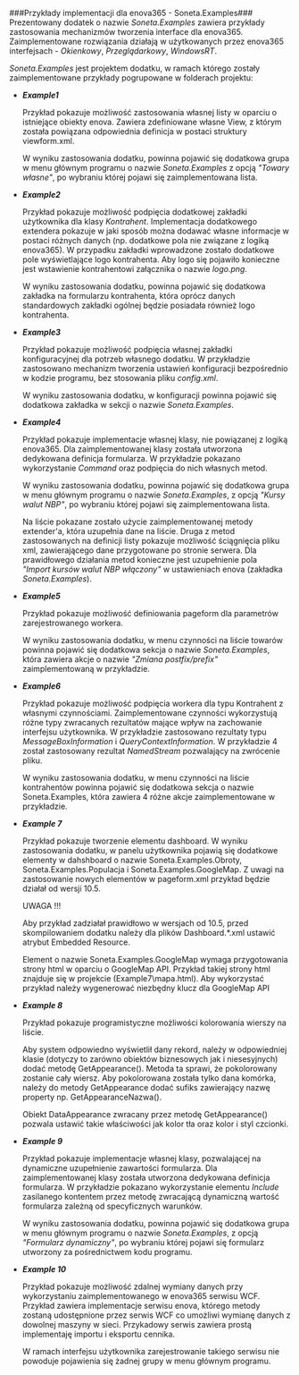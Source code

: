 ###Przykłady implementacji dla enova365 - Soneta.Examples###
Prezentowany dodatek o nazwie *Soneta.Examples* zawiera przykłady zastosowania mechanizmów tworzenia interface dla enova365. Zaimplementowane rozwiązania działają w użytkowanych przez enova365 interfejsach - *Okienkowy*, *Przeglądarkowy*, *WindowsRT*.


*Soneta.Examples* jest projektem dodatku, w ramach którego zostały zaimplementowane przykłady pogrupowane w folderach projektu:

* ***Example1*** 

    Przykład pokazuje możliwość zastosowania własnej listy w oparciu o istniejące obiekty enova. Zawiera zdefiniowane własne    View, z którym została powiązana odpowiednia definicja w postaci struktury viewform.xml. 
    
    W wyniku zastosowania dodatku, powinna pojawić się dodatkowa grupa w menu głównym programu o nazwie *Soneta.Examples* z opcją *"Towary własne"*, po wybraniu której pojawi się zaimplementowana lista.

* ***Example2*** 

    Przykład pokazuje możliwość podpięcia dodatkowej zakładki użytkownika dla klasy *Kontrahent*.
Implementacja dodatkowego extendera pokazuje w jaki sposób można dodawać własne informacje
w postaci różnych danych (np. dodatkowe pola nie związane z logiką enova365). W przypadku 
zakładki wprowadzone zostało dodatkowe pole wyświetlające logo kontrahenta. Aby logo
się pojawiło konieczne jest wstawienie kontrahentowi załącznika o nazwie *logo.png*.
 
    W wyniku zastosowania dodatku, powinna pojawić się dodatkowa zakładka na formularzu
kontrahenta, która oprócz danych standardowych zakładki ogólnej będzie posiadała również
logo kontrahenta.

* ***Example3*** 

    Przykład pokazuje możliwość podpięcia własnej zakładki konfiguracyjnej dla potrzeb własnego dodatku.
W przykładzie zastosowano mechanizm tworzenia ustawień konfiguracji bezpośrednio w kodzie programu,
bez stosowania pliku *config.xml*.

    W wyniku zastosowania dodatku, w konfiguracji powinna pojawić się dodatkowa zakładka w sekcji o nazwie 
*Soneta.Examples*.


* ***Example4*** 

    Przykład pokazuje implementacje własnej klasy, nie powiązanej z logiką enova365. Dla zaimplementowanej 
klasy została utworzona dedykowana definicja formularza. W przykładzie pokazano wykorzystanie *Command* 
oraz podpięcia do nich własnych metod. 

    W wyniku zastosowania dodatku, powinna pojawić się dodatkowa grupa w menu głównym programu o nazwie 
*Soneta.Examples*, z opcją *"Kursy walut NBP"*, po wybraniu której pojawi się zaimplementowana lista.
    
    Na liście pokazane zostało użycie zaimplementowanej metody extender'a, która uzupełnia dane na liście.
Druga z metod zastosowanych na definicji listy pokazuje możliwość ściągnięcia pliku xml, zawierającego
dane przygotowane po stronie serwera. Dla prawidłowego działania metod konieczne jest uzupełnienie pola  
*"Import kursów walut NBP włączony"* w ustawieniach enova (zakładka *Soneta.Examples*).

* ***Example5*** 

    Przykład pokazuje możliwość definiowania pageform dla parametrów zarejestrowanego workera.

    W wyniku zastosowania dodatku, w menu czynności na liście towarów powinna pojawić się dodatkowa 
sekcja o nazwie *Soneta.Examples*, która zawiera akcje o nazwie *"Zmiana postfix/prefix"* zaimplementowaną 
w przykładzie.


* ***Example6*** 

    Przykład pokazuje możliwość podpięcia workera dla typu Kontrahent z własnymi czynnościami. Zaimplementowane czynności wykorzystują różne typy zwracanych rezultatów mające wpływ na zachowanie interfejsu użytkownika. W przykładzie zastosowano rezultaty typu *MessageBoxInformation* i *QueryContextInformation*. W przykładzie 4 został zastosowany rezultat *NamedStream* pozwalający na zwrócenie pliku.

    W wyniku zastosowania dodatku, w menu czynności na liście kontrahentów powinna pojawić się dodatkowa 
sekcja o nazwie Soneta.Examples, która zawiera 4 różne akcje zaimplementowane w przykładzie.


* ***Example 7***

    Przykład pokazuje tworzenie elementu dashboard. W wyniku zastosowania dodatku, w panelu użytkownika pojawią się dodatkowe elementy w dahshboard o nazwie Soneta.Examples.Obroty, Soneta.Examples.Populacja i Soneta.Examples.GoogleMap. Z uwagi na zastosowanie nowych elementów w pageform.xml przykład będzie działał od wersji 10.5. 
    
    UWAGA !!!

    Aby przykład zadziałał prawidłowo w wersjach od 10.5, przed skompilowaniem dodatku należy dla plików
Dashboard.*.xml ustawić atrybut Embedded Resource.

    Element o nazwie Soneta.Examples.GoogleMap wymaga przygotowania strony html w oparciu o GoogleMap API. Przykład takiej strony html znajduje się w projekcie (Example7\mapa.html). Aby wykorzystać przykład należy wygenerować niezbędny klucz dla GoogleMap API

* ***Example 8***
  
    Przykład pokazuje programistyczne możliwości kolorowania wierszy na liście. 
  
    Aby system odpowiedno wyświetlił dany rekord, należy w odpowiedniej klasie (dotyczy to zarówno obiektów biznesowych jak i niesesyjnych) dodać metodę GetAppearance(). Metoda ta sprawi, że pokolorowany zostanie cały wiersz. Aby pokolorowana została tylko dana komórka, należy do metody GetAppearance dodać sufiks zawierający nazwę property np. GetAppearanceNazwa(). 
  
    Obiekt DataAppearance zwracany przez metodę GetAppearance() pozwala ustawić takie właściwości jak kolor tła oraz kolor i styl czcionki.
  
* ***Example 9***

	Przykład pokazuje implementacje własnej klasy, pozwalającej na dynamiczne uzupełnienie zawartości 
formularza. Dla zaimplementowanej klasy została utworzona dedykowana definicja formularza. 
	W przykładzie pokazano wykorzystanie elementu *Include* zasilanego kontentem przez metodę zwracającą
dynamiczną wartość formularza zależną od specyficznych warunków. 

	W wyniku zastosowania dodatku, powinna pojawić się dodatkowa grupa w menu głównym programu o nazwie 
	*Soneta.Examples*, z opcją *"Formularz dynamiczny"*, po wybraniu której pojawi się formularz utworzony
	za pośrednictwem kodu programu.

* ***Example 10***

	Przykład pokazuje możliwość zdalnej wymiany danych przy wykorzystaniu zaimplementowanego w enova365 serwisu WCF. 		Przykład zawiera implementacje serwisu enova, którego metody zostaną udostępnione przez serwis WCF co umożliwi 		wymianę danych z dowolnej maszyny w sieci. Przykadowy serwis zawiera prostą implementaję importu i eksportu cennika.
   
	W ramach interfejsu użytkownika zarejestrowanie takiego serwisu nie powoduje pojawienia się żadnej grupy w menu głównym programu.
